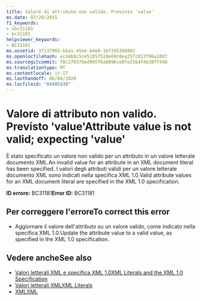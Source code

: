 ```yaml
---
title: Valore di attributo non valido. Previsto 'value'
ms.date: 07/20/2015
f1_keywords:
- vbc31181
- bc31181
helpviewer_keywords:
- BC31181
ms.assetid: 37137965-bba1-45ee-b4e9-1bf2d5388802
ms.openlocfilehash: ecd4b8c5ce5185752de69c0ea25fc013f06a18d7
ms.sourcegitcommit: f8c270376ed905f6a8896ce0fe25b4f4b38ff498
ms.translationtype: MT
ms.contentlocale: it-IT
ms.lasthandoff: 06/04/2020
ms.locfileid: "84405430"
---
```

# <a name="attribute-value-is-not-valid-expecting-value"></a><span data-ttu-id="7f844-102">Valore di attributo non valido. Previsto 'value'</span><span class="sxs-lookup"><span data-stu-id="7f844-102">Attribute value is not valid; expecting 'value'</span></span>
<span data-ttu-id="7f844-103">È stato specificato un valore non valido per un attributo in un valore letterale documento XML.</span><span class="sxs-lookup"><span data-stu-id="7f844-103">An invalid value for an attribute in an XML document literal has been specified.</span></span> <span data-ttu-id="7f844-104">I valori degli attributi validi per un valore letterale documento XML sono indicati nella specifica XML 1.0.</span><span class="sxs-lookup"><span data-stu-id="7f844-104">Valid attribute values for an XML document literal are specified in the XML 1.0 specification.</span></span>  
  
 <span data-ttu-id="7f844-105">**ID errore:** BC31181</span><span class="sxs-lookup"><span data-stu-id="7f844-105">**Error ID:** BC31181</span></span>  
  
## <a name="to-correct-this-error"></a><span data-ttu-id="7f844-106">Per correggere l'errore</span><span class="sxs-lookup"><span data-stu-id="7f844-106">To correct this error</span></span>  
  
- <span data-ttu-id="7f844-107">Aggiornare il valore dell'attributo su un valore valido, come indicato nella specifica XML 1.0.</span><span class="sxs-lookup"><span data-stu-id="7f844-107">Update the attribute value to a valid value, as specified in the XML 1.0 specification.</span></span>  
  
## <a name="see-also"></a><span data-ttu-id="7f844-108">Vedere anche</span><span class="sxs-lookup"><span data-stu-id="7f844-108">See also</span></span>

- [<span data-ttu-id="7f844-109">Valori letterali XML e specifica XML 1.0</span><span class="sxs-lookup"><span data-stu-id="7f844-109">XML Literals and the XML 1.0 Specification</span></span>](../programming-guide/language-features/xml/xml-literals-and-the-xml-1-0-specification.md)
- [<span data-ttu-id="7f844-110">Valori letterali XML</span><span class="sxs-lookup"><span data-stu-id="7f844-110">XML Literals</span></span>](../language-reference/xml-literals/index.md)
- [<span data-ttu-id="7f844-111">XML</span><span class="sxs-lookup"><span data-stu-id="7f844-111">XML</span></span>](../programming-guide/language-features/xml/index.md)
